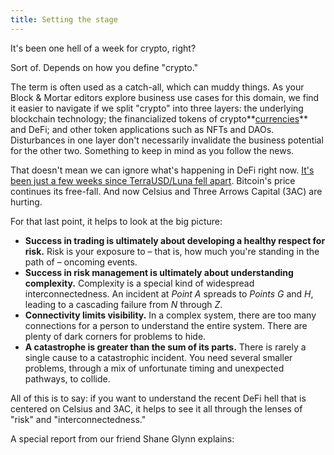 ```yaml
---
title: Setting the stage
---
```

It's been one hell of a week for crypto, right?  

Sort of.  Depends on how you define "crypto."  

The term is often used as a catch-all, which can muddy things.  As your Block & Mortar editors explore business use cases for this domain, we find it easier to navigate if we split "crypto" into three layers: the underlying blockchain technology; the financialized tokens of crypto**<span style="text-decoration:underline;">currencies</span>** and DeFi; and other token applications such as NFTs and DAOs.  Disturbances in one layer don't necessarily invalidate the business potential for the other two.  Something to keep in mind as you follow the news.

That doesn't mean we can ignore what's happening in DeFi right now.  [It's been just a few weeks since TerraUSD/Luna fell apart](https://newsletter.blockandmortar.xyz/archive/what-the-hell-just-happened/).  Bitcoin's price continues its free-fall.  And now Celsius and Three Arrows Capital (3AC) are hurting.  

For that last point, it helps to look at the big picture:

* **Success in trading is ultimately about developing a healthy respect for risk.**  Risk is your exposure to – that is, how much you're standing in the path of – oncoming events. 
* **Success in risk management is ultimately about understanding complexity.** Complexity is a special kind of widespread interconnectedness. An incident at _Point A_ spreads to _Points G_ and _H_, leading to a cascading failure from _N_ through _Z_.  
* **Connectivity limits visibility.**  In a complex system, there are too many connections for a person to understand the entire system. There are plenty of dark corners for problems to hide.
* **A catastrophe is greater than the sum of its parts.** There is rarely a single cause to a catastrophic incident. You need several smaller problems, through a mix of unfortunate timing and unexpected pathways, to collide. 

All of this is to say: if you want to understand the recent DeFi hell that is centered on Celsius and 3AC, it helps to see it all through the lenses of "risk" and "interconnectedness."

A special report from our friend Shane Glynn explains: